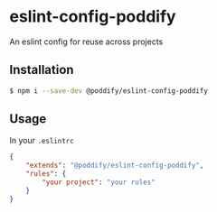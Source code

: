 # eslint-config-poddify

An eslint config for reuse across projects

## Installation

```bash
$ npm i --save-dev @poddify/eslint-config-poddify
```

## Usage

In your `.eslintrc`

```json
{
    "extends": "@poddify/eslint-config-poddify",
    "rules": {
        "your project": "your rules"
    }
}
```
